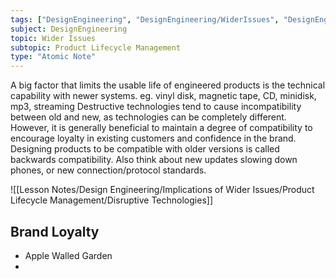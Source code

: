 ```yaml
---
tags: ["DesignEngineering", "DesignEngineering/WiderIssues", "DesignEngineering/WiderIssues/ProductLifecycleManagement"]
subject: DesignEngineering
topic: Wider Issues
subtopic: Product Lifecycle Management
type: "Atomic Note"
---
```


A big factor that limits the usable life of engineered products is the technical capability with newer systems.  eg. vinyl disk, magnetic tape, CD, minidisk, mp3, streaming
Destructive technologies tend to cause incompatibility between old and new, as technologies can be completely different.
However, it is generally beneficial to maintain a degree of compatibility to encourage loyalty in existing customers and confidence in the brand.
Designing products to be compatible with older versions is called backwards compatibility.
Also think about new updates slowing down phones, or new connection/protocol standards.

![[Lesson Notes/Design Engineering/Implications of Wider Issues/Product Lifecycle Management/Disruptive Technologies]]

## Brand Loyalty
 - Apple Walled Garden
 - 